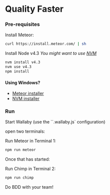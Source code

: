 # Quality Faster

### Pre-requisites
Install Meteor:
```bash
curl https://install.meteor.com/ | sh
```

Install Node v4.3 
*You might want to use [NVM](https://github.com/creationix/nvm#install-script)*
```bash
nvm install v4.3
nvm use v4.3
npm install
```

#### Using Windows?
* [Meteor installer](https://install.meteor.com/windows)
* [NVM installer](https://github.com/coreybutler/nvm-windows#node-version-manager-nvm-for-windows)

### Run
Start Wallaby (use the ``.wallaby.js` configuration)

open two terminals:

Run Meteor in Terminal 1:
```bash
npm run meteor
```

Once that has started:

Run Chimp in Terminal 2:
```bash
npm run chimp
```

Do BDD with your team!

